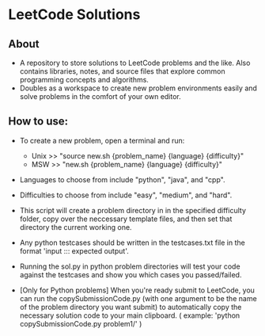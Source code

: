 # LeetCode Solutions

## About
- A repository to store solutions to LeetCode problems and the like. Also contains libraries, notes, and source files that explore common programming concepts and algorithms.
- Doubles as a workspace to create new problem environments easily and solve problems in the comfort of your own editor.


## How to use:
- To create a new problem, open a terminal and run:
	* Unix 	>> "source new.sh {problem_name} {language} {difficulty}"
	* MSW 	>> "new.sh {problem_name} {language} {difficulty}"
- Languages to choose from include "python", "java", and "cpp".
- Difficulties to choose from include "easy", "medium", and "hard".
- This script will create a problem directory in in the specified difficulty folder, copy over the neccessary template files, and then set that directory the current working one.

- Any python testcases should be written in the testcases.txt file in the format 'input ::: expected output'.
- Running the sol.py in python problem directories will test your code against the testcases and show you which cases you passed/failed.
- [Only for Python problems] When you're ready submit to LeetCode, you can run the copySubmissionCode.py (with one argument to be the name of the problem directory you want submit) to automatically copy the necessary solution code to your main clipboard. ( example: 'python copySubmissionCode.py problem1/' )

